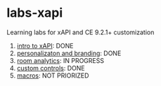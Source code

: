 # labs-xapi

Learning labs for xAPI and CE 9.2.1+ customization

1. [intro to xAPI](labs/collab-xapi-intro): DONE
2. [personalizaton and branding](labs/collab-xapi-branding): DONE
3. [room analytics](labs/collab-xapi-analytics): IN PROGRESS
4. [custom controls](labs/collab-xapi-controls): DONE
5. [macros](labs/collab-xapi-macros): NOT PRIORIZED